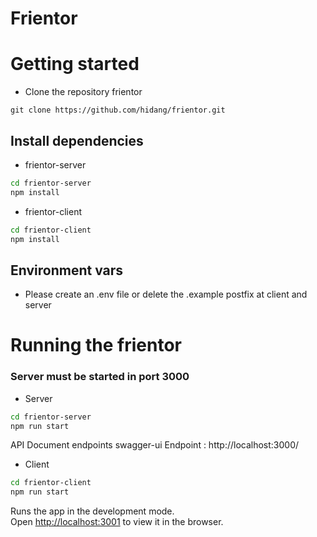 # Frientor

# Getting started

- Clone the repository frientor

```
git clone https://github.com/hidang/frientor.git
```

## Install dependencies

- frientor-server

```bash
cd frientor-server
npm install
```

- frientor-client

```bash
cd frientor-client
npm install
```

## Environment vars

- Please create an .env file or delete the .example postfix at client and server

# Running the frientor

### Server must be started in port 3000

- Server

```bash
cd frientor-server
npm run start
```

API Document endpoints
swagger-ui Endpoint : http://localhost:3000/

- Client

```bash
cd frientor-client
npm run start
```

Runs the app in the development mode.\
Open [http://localhost:3001](http://localhost:3001) to view it in the browser.
